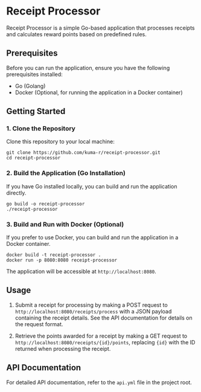 # Receipt Processor

Receipt Processor is a simple Go-based application that processes receipts and calculates reward points based on predefined rules.

## Prerequisites

Before you can run the application, ensure you have the following prerequisites installed:

- Go (Golang)
- Docker (Optional, for running the application in a Docker container)

## Getting Started

### 1. Clone the Repository

Clone this repository to your local machine:

```shell
git clone https://github.com/kuma-r/receipt-processor.git
cd receipt-processor
```

### 2. Build the Application (Go Installation)

If you have Go installed locally, you can build and run the application directly.

```shell
go build -o receipt-processor
./receipt-processor
```

### 3. Build and Run with Docker (Optional)

If you prefer to use Docker, you can build and run the application in a Docker container.

```shell
docker build -t receipt-processor .
docker run -p 8080:8080 receipt-processor
```

The application will be accessible at `http://localhost:8080`.

## Usage

1. Submit a receipt for processing by making a POST request to `http://localhost:8080/receipts/process` with a JSON payload containing the receipt details. See the API documentation for details on the request format.

2. Retrieve the points awarded for a receipt by making a GET request to `http://localhost:8080/receipts/{id}/points`, replacing `{id}` with the ID returned when processing the receipt.

## API Documentation

For detailed API documentation, refer to the `api.yml` file in the project root.